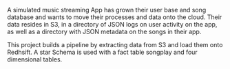 
A simulated music streaming App has grown their user base and song database and wants to move their processes and data onto the cloud. Their data resides in S3, in a directory of JSON logs on user activity on the app, as well as a directory with JSON metadata on the songs in their app.

This project builds a pipeline by extracting data from S3 and load them onto Redhsift.
A star Schema is used with a fact table songplay and four dimensional tables.
